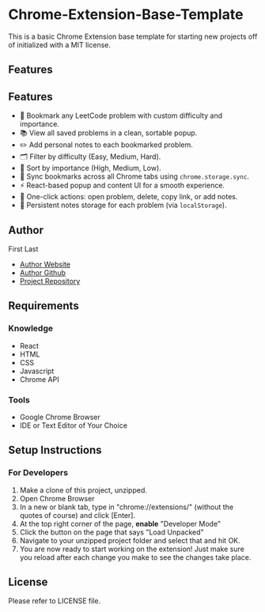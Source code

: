 # Chrome-Extension-Base-Template
This is a basic Chrome Extension base template for starting new projects off of initialized with a MIT license.

## Features
## Features

- 🔖 Bookmark any LeetCode problem with custom difficulty and importance.
- 📚 View all saved problems in a clean, sortable popup.
- ✏️ Add personal notes to each bookmarked problem.
- 🗂️ Filter by difficulty (Easy, Medium, Hard).
- 🔼 Sort by importance (High, Medium, Low).
- 🔄 Sync bookmarks across all Chrome tabs using `chrome.storage.sync`.
- ⚡ React-based popup and content UI for a smooth experience.
- 📎 One-click actions: open problem, delete, copy link, or add notes.
- 🧠 Persistent notes storage for each problem (via `localStorage`).


## Author
First Last
- [Author Website]()
- [Author Github]()
- [Project Repository]()

## Requirements
### Knowledge
- React
- HTML
- CSS
- Javascript
- Chrome API
### Tools
- Google Chrome Browser
- IDE or Text Editor of Your Choice

## Setup Instructions
### For Developers
1. Make a clone of this project, unzipped.
2. Open Chrome Browser
3. In a new or blank tab, type in "chrome://extensions/" (without the quotes of course) and click [Enter].
4. At the top right corner of the page, **enable** "Developer Mode"
5. Click the button on the page that says "Load Unpacked"
6. Navigate to your unzipped project folder and select that and hit OK.
7. You are now ready to start working on the extension! Just make sure you reload after each change you make to see the changes take place.

## License
Please refer to LICENSE file.
